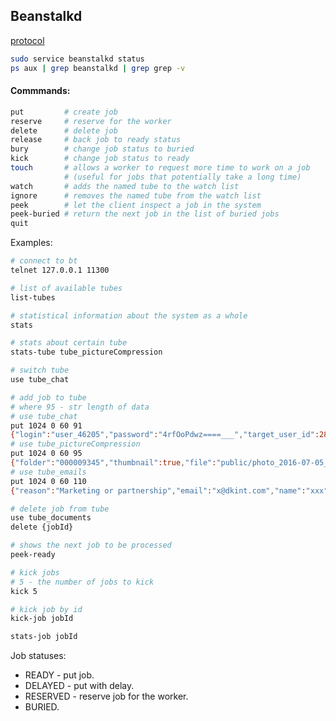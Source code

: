 Beanstalkd
-

[protocol](https://github.com/kr/beanstalkd/blob/master/doc/protocol.txt)

````sh
sudo service beanstalkd status
ps aux | grep beanstalkd | grep grep -v
````

#### Commmands:

````sh
put         # create job
reserve     # reserve for the worker
delete      # delete job
release     # back job to ready status
bury        # change job status to buried
kick        # change job status to ready
touch       # allows a worker to request more time to work on a job
            # (useful for jobs that potentially take a long time)
watch       # adds the named tube to the watch list
ignore      # removes the named tube from the watch list
peek        # let the client inspect a job in the system
peek-buried # return the next job in the list of buried jobs
quit
````

Examples:

````bash
# connect to bt
telnet 127.0.0.1 11300

# list of available tubes
list-tubes

# statistical information about the system as a whole
stats

# stats about certain tube
stats-tube tube_pictureCompression

# switch tube
use tube_chat

# add job to tube
# where 95 - str length of data
# use tube_chat
put 1024 0 60 91
{"login":"user_46205","password":"4rfOoPdwz====___","target_user_id":282040,"message":"x5"}
# use tube_pictureCompression
put 1024 0 60 95
{"folder":"000009345","thumbnail":true,"file":"public/photo_2016-07-05_17-07-34_thumbnail.jpg"}
# use tube_emails
put 1024 0 60 110
{"reason":"Marketing or partnership","email":"x@dkint.com","name":"xxx","message":"TEST"}

# delete job from tube
use tube_documents
delete {jobId}

# shows the next job to be processed
peek-ready

# kick jobs
# 5 - the number of jobs to kick
kick 5

# kick job by id
kick-job jobId

stats-job jobId
````

Job statuses:

* READY - put job.
* DELAYED - put with delay.
* RESERVED - reserve job for the worker.
* BURIED.
